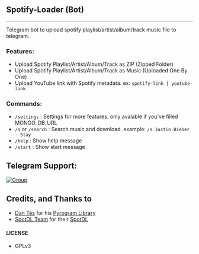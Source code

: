 ## Spotify-Loader (Bot)
---

Telegram bot to upload spotify playlist/artist/album/track music file to telegram.

### Features:

- Upload Spotify Playlist/Artist/Album/Track as ZIP (Zipped Folder)
- Upload Spotify Playlist/Artist/Album/Track as Music (Uploaded One By One)
- Upload YouTube link with Spotify metadata. ex: `spotify-link | youtube-link`

### Commands:

- `/settings` : Settings for more features. only avalable if you've filled MONGO_DB_URL
- `/s` or `/search` : Search music and download. example: `/s Justin Bieber - Stay`
- `/help` : Show help message 
- `/start` : Show start message 

## Telegram Support:

[![Group](https://img.shields.io/badge/TG-Group-30302f?style=flat&logo=telegram)](https://t.me/WeebProgrammer)

## Credits, and Thanks to

* [Dan Tès](https://t.me/haskell) for his [Pyrogram Library](https://github.com/pyrogram/pyrogram)
* [SpotDL Team](https://github.com/spotDL) for their [SpotDL](https://github.com/spotDL/spotify-downloader)

#### LICENSE
- GPLv3
